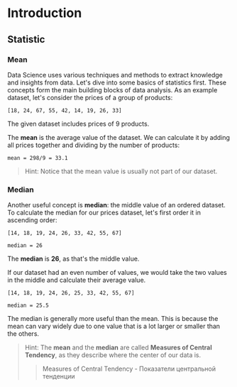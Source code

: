 # Introduction

## Statistic

### Mean
Data Science uses various techniques and methods to extract knowledge and insights from data.
Let's dive into some basics of statistics first. These concepts form the main building blocks of data analysis.
As an example dataset, let's consider the prices of a group of products:

	[18, 24, 67, 55, 42, 14, 19, 26, 33]

The given dataset includes prices of 9 products.

The **mean** is the average value of the dataset. We can calculate it by adding all prices together and dividing by the number of products: 

	mean = 298/9 = 33.1

> Hint: Notice that the mean value is usually not part of our dataset.

### Median

Another useful concept is **median**: the middle value of an ordered dataset.
To calculate the median for our prices dataset, let's first order it in ascending order:

	[14, 18, 19, 24, 26, 33, 42, 55, 67]

	median = 26
The **median** is **26**, as that's the middle value.

If our dataset had an even number of values, we would take the two values in the middle and calculate their average value.

	[14, 18, 19, 24, 26, 25, 33, 42, 55, 67]

	median = 25.5

The median is generally more useful than the mean. This is because the mean can vary widely due to one value that is a lot larger or smaller than the others.

> Hint: The **mean** and the **median** are called
**Measures of Central Tendency**, as they describe where the center of our data is.
>> Measures of Central Tendency - Показатели центральной тенденции

